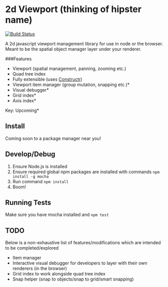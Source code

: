 2d Viewport (thinking of hipster name)
======================================
[![Build Status](https://travis-ci.org/Chrisui/Viewport.svg?branch=master)](https://travis-ci.org/Chrisui/Viewport)

A 2d javascript viewport management library for use in node or the browser.
Meant to be the spatial object manager layer under your renderer.

###Features
- Viewport (spatial management, panning, zooming etc.)
- Quad tree index
- Fully extensible (uses [Constructr](https://github.com/Chrisui/Constructr))
- Viewport item manager (group mutation, snapping etc.)*
- Visual debugger*
- Grid index*
- Axis index*

Key: Upcoming*

Install
-------
Coming soon to a package manager near you!

Develop/Debug
-------------
1. Ensure Node.js is installed
2. Ensure required global npm packages are installed with commands ```npm install -g mocha```
3. Run command ```npm install```
4. Boom!

Running Tests
-------------
Make sure you have mocha installed and `npm test`

TODO
----
Below is a non-exhaustive list of features/modifications which are intended to be completed/explored
- Item manager
- Interactive visual debugger for developers to layer with their own renderers (in the browser)
- Grid index to work alongside quad tree index
- Snap helper (snap to objects/snap to grid/smart snapping)
